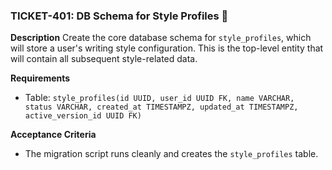 ### TICKET-401: DB Schema for Style Profiles 📝

**Description**
Create the core database schema for `style_profiles`, which will store a user's writing style configuration. This is the top-level entity that will contain all subsequent style-related data.

**Requirements**
- Table: `style_profiles(id UUID, user_id UUID FK, name VARCHAR, status VARCHAR, created_at TIMESTAMPZ, updated_at TIMESTAMPZ, active_version_id UUID FK)`

**Acceptance Criteria**
- The migration script runs cleanly and creates the `style_profiles` table. 